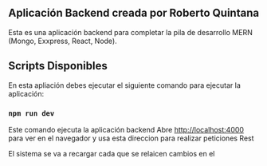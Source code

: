 ## Aplicación Backend creada por Roberto Quintana
Esta es una aplicación backend para completar la pila de
desarrollo MERN (Mongo, Exxpress, React, Node).

## Scripts Disponibles
En esta apliación debes ejecutar el siguiente comando para ejecutar la
aplicación:

### `npm run dev`

Este comando ejecuta la aplicación backend
Abre [http://localhost:4000](http://localhost:4000) para ver 
en el navegador y usa esta direccion para realizar peticiones Rest

El sistema se va a recargar cada que se relaicen cambios en el
